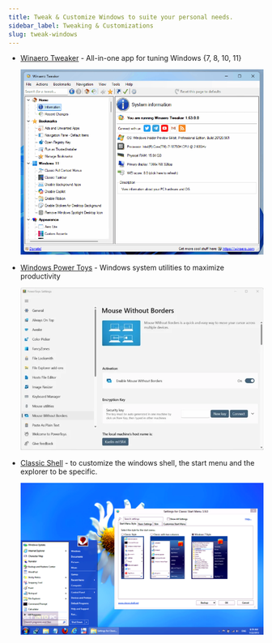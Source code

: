 ```yaml
---
title: Tweak & Customize Windows to suite your personal needs.
sidebar_label: Tweaking & Customizations
slug: tweak-windows
---
```


- [Winaero Tweaker](https://winaero.com/winaero-tweaker/) - All-in-one app for tuning Windows {7, 8, 10, 11}

  ![i11](./images/winareotweaker.png)

- [Windows Power Toys](https://github.com/microsoft/PowerToys) - Windows system utilities to maximize productivity

  ![i12](./images/powertoys.png)

- [Classic Shell](https://www.fosshub.com/Classic-Shell.html) - to customize the windows shell, the start menu and the explorer to be specific.

  ![i13](./images/classicshell.png)
